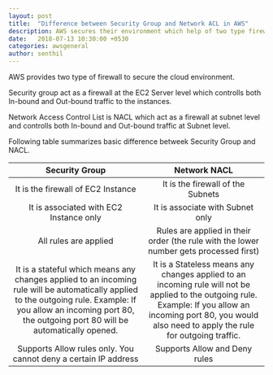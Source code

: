 ```yaml
---
layout: post
title:  "Difference between Security Group and Network ACL in AWS"
description: AWS secures their environment which help of two type firewall which are Security group and Network ACL.
date:   2018-07-13 10:30:00 +0530
categories: awsgeneral
author: senthil
---
```


AWS provides two type of firewall to secure the cloud environment.

Security group act as a firewall at the EC2 Server level which controlls both In-bound and Out-bound traffic to the instances.

Network Access Control List is NACL which act as a firewall at subnet level and controlls both In-bound and Out-bound traffic at Subnet level.

Following table summarizes basic difference betweek Security Group and NACL.

| Security Group| Network NACL     | 
|:-------------:|:----------------:| 
| It is the firewall of EC2 Instance  | It is the firewall of the Subnets |
| It is associated with EC2 Instance only | It is associate with Subnet only |
| All rules are applied | Rules are applied in their order (the rule with the lower number gets processed first) |
| It is a stateful which means any changes applied to an incoming rule will be automatically applied to the outgoing rule. Example: If you allow an incoming port 80, the outgoing port 80 will be automatically opened. |  It is a Stateless means any changes applied to an incoming rule will not be applied to the outgoing rule. Example: If you allow an incoming port 80, you would also need to apply the rule for outgoing traffic.|
| Supports Allow rules only. You cannot deny a certain IP address | Supports Allow and Deny rules |
